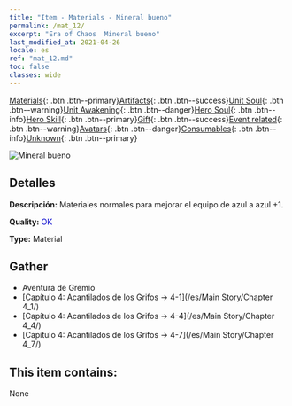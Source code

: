 ```yaml
---
title: "Item - Materials - Mineral bueno"
permalink: /mat_12/
excerpt: "Era of Chaos  Mineral bueno"
last_modified_at: 2021-04-26
locale: es
ref: "mat_12.md"
toc: false
classes: wide
---
```

 [Materials](/ItemsES/){: .btn .btn--primary}[Artifacts](/ItemsES/Artifacts/){: .btn .btn--success}[Unit Soul](/ItemsES/UnitSoul/){: .btn .btn--warning}[Unit Awakening](/ItemsES/UnitAwakening/){: .btn .btn--danger}[Hero Soul](/ItemsES/HeroSoul/){: .btn .btn--info}[Hero Skill](/ItemsES/HeroSkill/){: .btn .btn--primary}[Gift](/ItemsES/Gift/){: .btn .btn--success}[Event related](/ItemsES/Events/){: .btn .btn--warning}[Avatars](/ItemsES/Avatars/){: .btn .btn--danger}[Consumables](/ItemsES/Consumables/){: .btn .btn--info}[Unknown](/ItemsES/Unknown/){: .btn .btn--primary}

 ![Mineral bueno](/images/t/i_cailiao_kuangshi1.png)

## Detalles
 **Descripción:** Materiales normales para mejorar el equipo de azul a azul +1.

 **Quality:** <span style="color: #0000CD">OK</span>

 **Type:** Material

## Gather

*    Aventura de Gremio 
*    [Capítulo 4: Acantilados de los Grifos -> 4-1](/es/Main Story/Chapter 4_1/) 
*    [Capítulo 4: Acantilados de los Grifos -> 4-4](/es/Main Story/Chapter 4_4/) 
*    [Capítulo 4: Acantilados de los Grifos -> 4-7](/es/Main Story/Chapter 4_7/) 

## This item contains:

  None

